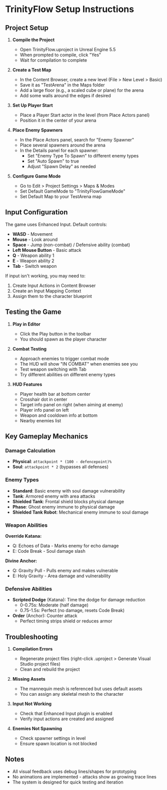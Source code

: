 # TrinityFlow Setup Instructions

## Project Setup

1. **Compile the Project**
   - Open TrinityFlow.uproject in Unreal Engine 5.5
   - When prompted to compile, click "Yes"
   - Wait for compilation to complete

2. **Create a Test Map**
   - In the Content Browser, create a new level (File > New Level > Basic)
   - Save it as "TestArena" in the Maps folder
   - Add a large floor (e.g., a scaled cube or plane) for the arena
   - Add some walls around the edges if desired

3. **Set Up Player Start**
   - Place a Player Start actor in the level (from Place Actors panel)
   - Position it in the center of your arena

4. **Place Enemy Spawners**
   - In the Place Actors panel, search for "Enemy Spawner"
   - Place several spawners around the arena
   - In the Details panel for each spawner:
     - Set "Enemy Type To Spawn" to different enemy types
     - Set "Auto Spawn" to true
     - Adjust "Spawn Delay" as needed

5. **Configure Game Mode**
   - Go to Edit > Project Settings > Maps & Modes
   - Set Default GameMode to "TrinityFlowGameMode"
   - Set Default Map to your TestArena map

## Input Configuration

The game uses Enhanced Input. Default controls:
- **WASD** - Movement
- **Mouse** - Look around
- **Space** - Jump (non-combat) / Defensive ability (combat)
- **Left Mouse Button** - Basic attack
- **Q** - Weapon ability 1
- **E** - Weapon ability 2
- **Tab** - Switch weapon

If input isn't working, you may need to:
1. Create Input Actions in Content Browser
2. Create an Input Mapping Context
3. Assign them to the character blueprint

## Testing the Game

1. **Play in Editor**
   - Click the Play button in the toolbar
   - You should spawn as the player character

2. **Combat Testing**
   - Approach enemies to trigger combat mode
   - The HUD will show "IN COMBAT" when enemies see you
   - Test weapon switching with Tab
   - Try different abilities on different enemy types

3. **HUD Features**
   - Player health bar at bottom center
   - Crosshair dot in center
   - Target info panel on right (when aiming at enemy)
   - Player info panel on left
   - Weapon and cooldown info at bottom
   - Nearby enemies list

## Key Gameplay Mechanics

### Damage Calculation
- **Physical**: `attackpoint * (100 - defencepoint)%`
- **Soul**: `attackpoint * 2` (bypasses all defenses)

### Enemy Types
- **Standard**: Basic enemy with soul damage vulnerability
- **Tank**: Armored enemy with area attacks
- **Shielded Tank**: Frontal shield blocks physical damage
- **Phase**: Ghost enemy immune to physical damage
- **Shielded Tank Robot**: Mechanical enemy immune to soul damage

### Weapon Abilities
**Override Katana:**
- Q: Echoes of Data - Marks enemy for echo damage
- E: Code Break - Soul damage slash

**Divine Anchor:**
- Q: Gravity Pull - Pulls enemy and makes vulnerable
- E: Holy Gravity - Area damage and vulnerability

### Defensive Abilities
- **Scripted Dodge** (Katana): Time the dodge for damage reduction
  - 0-0.75s: Moderate (half damage)
  - 0.75-1.5s: Perfect (no damage, resets Code Break)
- **Order** (Anchor): Counter attack
  - Perfect timing strips shield or reduces armor

## Troubleshooting

1. **Compilation Errors**
   - Regenerate project files (right-click .uproject > Generate Visual Studio project files)
   - Clean and rebuild the project

2. **Missing Assets**
   - The mannequin mesh is referenced but uses default assets
   - You can assign any skeletal mesh to the character

3. **Input Not Working**
   - Check that Enhanced Input plugin is enabled
   - Verify input actions are created and assigned

4. **Enemies Not Spawning**
   - Check spawner settings in level
   - Ensure spawn location is not blocked

## Notes
- All visual feedback uses debug lines/shapes for prototyping
- No animations are implemented - attacks show as growing trace lines
- The system is designed for quick testing and iteration